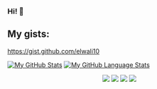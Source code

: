 ### Hi! 👋


## My gists:  

https://gist.github.com/elwali10

[![My GitHub Stats](https://github-readme-stats.vercel.app/api/?username=elwali10&count_private=true&theme=tokyonight&showicons=true)]()
[![My GitHub Language Stats](https://github-readme-stats.vercel.app/api/top-langs/?username=elwali10&langs_count=10&theme=tokyonight)]()



<p align="center">
    <a href="https://twitter.com/ElwaliKarkoub"><img src="https://img.shields.io/badge/twitter-%231FA1F1?style=flat&logo=twitter&logoColor=white"/></a>
    <a href="https://www.linkedin.com/in/elwali-karkoub-%D8%A7%D9%84%D9%88%D9%84%D9%8A-%D9%83%D8%B1%D9%83%D9%88%D8%A8-05b96510a/"><img src="https://img.shields.io/badge/linkedin-%230177B5?style=flat&logo=linkedin&logoColor=white"/></a>
    <a href="https://www.youtube.com/channel/UC--DGIpedl9mln8szJLNNWA"><img src="https://img.shields.io/badge/youtube-%23FF0000?style=flat&logo=youtube&logoColor=white"/></a>
    <a href="https://hub.docker.com/u/elwali"><img src="https://img.shields.io/badge/dockerhub-images-important.svg?logo=Docker"/></a>
  </p>

